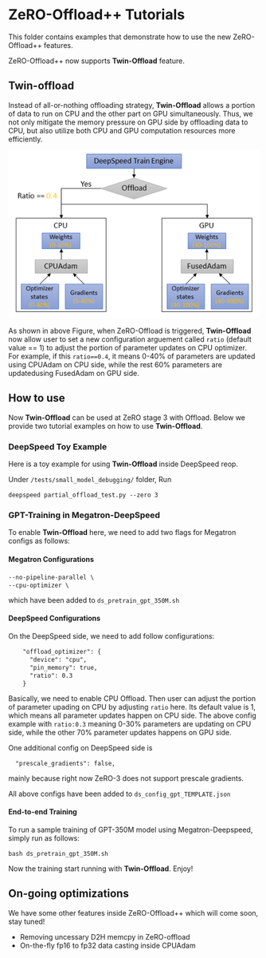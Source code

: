 # ZeRO-Offload++ Tutorials

This folder contains examples that demonstrate how to use the new ZeRO-Offload++ features. 

ZeRO-Offload++ now supports **Twin-Offload** feature.

## Twin-offload

Instead of all-or-nothing offloading strategy, **Twin-Offload** allows a portion of data to run on CPU and the other part on GPU simultaneously. Thus, we not only mitigate the memory pressure on GPU side by offloading data to CPU, but also utilize both CPU and GPU computation resources more efficiently. 

![twin-offload-img](./twin-offload.png)

As shown in above Figure, when ZeRO-Offload is triggered, **Twin-Offload** now allow user to set a new configuration arguement called `ratio` (default value == 1) to adjust the portion of parameter updates on CPU optimizer. For example, if this `ratio==0.4`, it means 0-40% of parameters are updated using CPUAdam on CPU side, while the rest 60% parameters are updatedusing FusedAdam on GPU side.

## How to use

Now **Twin-Offload** can be used at ZeRO stage 3 with Offload. Below we provide two tutorial examples on how to use **Twin-Offload**.

### DeepSpeed Toy Example

Here is a toy example for using **Twin-Offload** inside DeepSpeed reop. 

Under `/tests/small_model_debugging/` folder, Run 

```
deepspeed partial_offload_test.py --zero 3
```

### GPT-Training in Megatron-DeepSpeed

To enable **Twin-Offload** here, we need to add two flags for Megatron configs as follows: 

#### Megatron Configurations
```
--no-pipeline-parallel \
--cpu-optimizer \
```
which have been added to `ds_pretrain_gpt_350M.sh`

#### DeepSpeed Configurations
On the DeepSpeed side, we need to add follow configurations:

```
    "offload_optimizer": {
      "device": "cpu",
      "pin_memory": true,
      "ratio": 0.3
    }
```

Basically, we need to enable CPU Offload. Then user can adjust the portion of parameter upading on CPU by adjusting `ratio` here. Its default value is 1, which means all parameter updates happen on CPU side. The above config example with `ratio:0.3` meaning 0-30% parameters are updating on CPU side, while the other 70% parameter updates happens on GPU side.

One additional config on DeepSpeed side is 

```
  "prescale_gradients": false,
```
mainly because right now ZeRO-3 does not support prescale gradients.

All above configs have been added to `ds_config_gpt_TEMPLATE.json`

#### End-to-end Training

To run a sample training of GPT-350M model using Megatron-Deepspeed, simply run as follows:

```
bash ds_pretrain_gpt_350M.sh
```

Now the training start running with **Twin-Offload**. Enjoy!

## On-going optimizations

We have some other features inside ZeRO-Offload++ which will come soon, stay tuned!

* Removing uncessary D2H memcpy in ZeRO-offload
* On-the-fly fp16 to fp32 data casting inside CPUAdam
